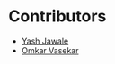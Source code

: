 # Contributors

- [Yash Jawale](https://github.com/yashjawale)
- [Omkar Vasekar](https://github.com/omkarvasekar)
